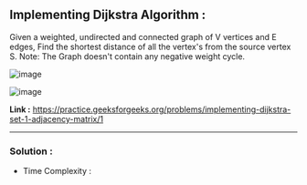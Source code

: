 ## Implementing Dijkstra Algorithm :
Given a weighted, undirected and connected graph of V vertices and E edges, Find the shortest distance of all the vertex's from the source vertex S.
Note: The Graph doesn't contain any negative weight cycle.

![image](https://user-images.githubusercontent.com/23376002/162572585-3220f31b-71fd-4652-9645-d9c803bb8160.png)

![image](https://user-images.githubusercontent.com/23376002/162572593-75ebda16-5e00-4837-b91c-a1ff36b8ae9e.png)

**Link :** https://practice.geeksforgeeks.org/problems/implementing-dijkstra-set-1-adjacency-matrix/1


-----------------------------------------------------------------------------------------------------------------------------------------------------


### Solution :

- Time Complexity :



